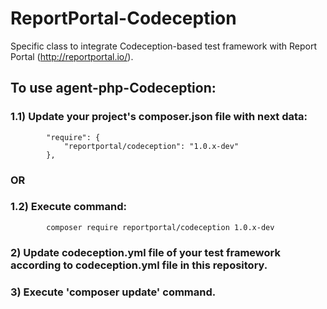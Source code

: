 # ReportPortal-Codeception
Specific class to integrate Codeception-based test framework with Report Portal (http://reportportal.io/).

## To use agent-php-Codeception:   
###        1.1) Update your project's composer.json file with next data:
            "require": {
                "reportportal/codeception": "1.0.x-dev"
            },
###        OR
###        1.2) Execute command:
            composer require reportportal/codeception 1.0.x-dev

### 2) Update codeception.yml file of your test framework according to codeception.yml file in this repository.

### 3) Execute 'composer update' command. 
